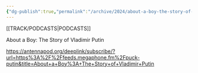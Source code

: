 ```yaml
---
{"dg-publish":true,"permalink":"/archive/2024/about-a-boy-the-story-of-vladimir-putin/","tags":["podcast"],"noteIcon":"","created":"2024-02-12T01:40:00","updated":"2024-04-12T01:40:00"}
---
```


[[TRACK/PODCASTS\|PODCASTS]]


About a Boy: The Story of Vladimir Putin

https://antennapod.org/deeplink/subscribe/?url=https%3A%2F%2Ffeeds.megaphone.fm%2Fpuck-putin&title=About+a+Boy%3A+The+Story+of+Vladimir+Putin